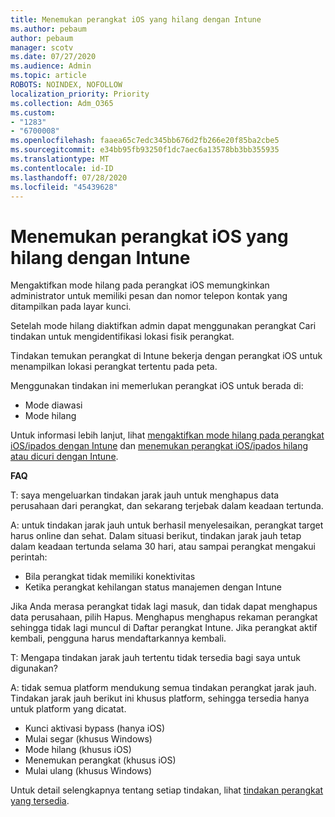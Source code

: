 ```yaml
---
title: Menemukan perangkat iOS yang hilang dengan Intune
ms.author: pebaum
author: pebaum
manager: scotv
ms.date: 07/27/2020
ms.audience: Admin
ms.topic: article
ROBOTS: NOINDEX, NOFOLLOW
localization_priority: Priority
ms.collection: Adm_O365
ms.custom:
- "1283"
- "6700008"
ms.openlocfilehash: faaea65c7edc345bb676d2fb266e20f85ba2cbe5
ms.sourcegitcommit: e34bb95fb93250f1dc7aec6a13578bb3bb355935
ms.translationtype: MT
ms.contentlocale: id-ID
ms.lasthandoff: 07/28/2020
ms.locfileid: "45439628"
---
```

# <a name="locating-lost-ios-devices-with-intune"></a>Menemukan perangkat iOS yang hilang dengan Intune

Mengaktifkan mode hilang pada perangkat iOS memungkinkan administrator untuk memiliki pesan dan nomor telepon kontak yang ditampilkan pada layar kunci.

Setelah mode hilang diaktifkan admin dapat menggunakan perangkat Cari tindakan untuk mengidentifikasi lokasi fisik perangkat.

Tindakan temukan perangkat di Intune bekerja dengan perangkat iOS untuk menampilkan lokasi perangkat tertentu pada peta.

Menggunakan tindakan ini memerlukan perangkat iOS untuk berada di:

- Mode diawasi
- Mode hilang

Untuk informasi lebih lanjut, lihat [mengaktifkan mode hilang pada perangkat iOS/ipados dengan Intune](https://docs.microsoft.com/intune/device-lost-mode) dan [menemukan perangkat iOS/ipados hilang atau dicuri dengan Intune](https://docs.microsoft.com/intune/device-locate).

**FAQ**

T: saya mengeluarkan tindakan jarak jauh untuk menghapus data perusahaan dari perangkat, dan sekarang terjebak dalam keadaan tertunda.

A: untuk tindakan jarak jauh untuk berhasil menyelesaikan, perangkat target harus online dan sehat. Dalam situasi berikut, tindakan jarak jauh tetap dalam keadaan tertunda selama 30 hari, atau sampai perangkat mengakui perintah:

- Bila perangkat tidak memiliki konektivitas
- Ketika perangkat kehilangan status manajemen dengan Intune

Jika Anda merasa perangkat tidak lagi masuk, dan tidak dapat menghapus data perusahaan, pilih Hapus. Menghapus menghapus rekaman perangkat sehingga tidak lagi muncul di Daftar perangkat Intune. Jika perangkat aktif kembali, pengguna harus mendaftarkannya kembali.

T: Mengapa tindakan jarak jauh tertentu tidak tersedia bagi saya untuk digunakan?

A: tidak semua platform mendukung semua tindakan perangkat jarak jauh. Tindakan jarak jauh berikut ini khusus platform, sehingga tersedia hanya untuk platform yang dicatat.

- Kunci aktivasi bypass (hanya iOS)
- Mulai segar (khusus Windows)
- Mode hilang (khusus iOS)
- Menemukan perangkat (khusus iOS)
- Mulai ulang (khusus Windows)

Untuk detail selengkapnya tentang setiap tindakan, lihat [tindakan perangkat yang tersedia](https://docs.microsoft.com/intune/device-management#available-device-actions).